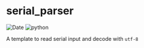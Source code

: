 # serial_parser

![Date](https://img.shields.io/badge/Date-2023.01.19-green) 
![python](https://img.shields.io/badge/python-3.6%2B-orange)


A template to read serial input and decode with `utf-8`
